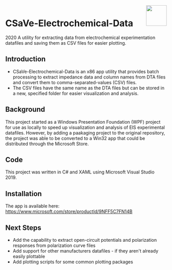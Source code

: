 <img src = "https://github.com/sap8b/EIS_To_CSV_2/blob/master/EIS_CSV.ico" align = "right" width = "64" height = "64">

# CSaVe-Electrochemical-Data
2020
A utility for extracting data from electrochemical experimentation datafiles and saving them as CSV files for easier plotting.

## Introduction
* CSaVe-Electrochemical-Data is an x86 app utility that provides batch processing to extract impedance data and column names from DTA files and convert them to comma-separated-values (CSV) files.  
* The CSV files have the same name as the DTA files but can be stored in a new, specified folder for easier visualization and analysis.

## Background
This project started as a Windows Presentation Foundation (WPF) project for use as locally to speed up visualization and analysis of EIS experimental datafiles.  However, by adding a paakaging project to the original repository, the project was able to be converted to a Win32 app that could be distributed through the Microsoft Store.

## Code
This project was written in C# and XAML using Microsoft Visual Studio 2019. 

## Installation
The app is available here: https://www.microsoft.com/store/productId/9NFF5C7FN14B

## Next Steps
* Add the capability to extract open-circuit potentials and polarization responses from polarization curve files
* Add support for other manufacturers datafiles - if they aren't already easily plottable
* Add plotting scripts for some common plotting packages
